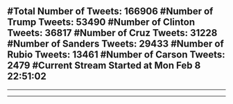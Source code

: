#Total Number of Tweets: 166906 
#Number of Trump Tweets: 53490
#Number of Clinton Tweets: 36817
#Number of Cruz Tweets: 31228
#Number of Sanders Tweets: 29433
#Number of Rubio Tweets: 13461
#Number of Carson Tweets: 2479
#Current Stream Started at Mon Feb  8 22:51:02
---
---
---
